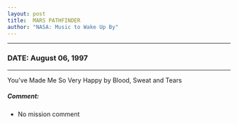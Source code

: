 ```yaml
---
layout: post
title:  MARS PATHFINDER
author: "NASA: Music to Wake Up By"
---
```


----
### DATE: August 06, 1997
----
You've Made Me So Very Happy by Blood, Sweat and Tears

##### Comment:
* No mission comment

